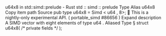 u64x8 in std::simd::prelude - Rust
std
::
simd
::
prelude
Type Alias
u64x8
Copy item path
Source
pub type u64x8 =
Simd
<
u64
, 8>;
🔬
This is a nightly-only experimental API. (
portable_simd
#86656
)
Expand description
A SIMD vector with eight elements of type
u64
.
Aliased Type
§
struct u64x8(
/* private fields */
);